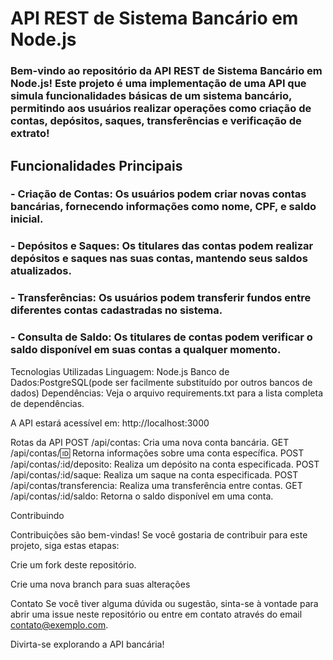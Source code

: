 <h1> API REST de Sistema Bancário em Node.js </h1>

<h3>Bem-vindo ao repositório da API REST de Sistema Bancário em Node.js! Este projeto é uma implementação de uma API que simula funcionalidades básicas de um sistema bancário, permitindo aos usuários realizar operações como criação de contas, depósitos, saques, transferências e verificação de extrato!</h3>

<h2>Funcionalidades Principais</h2>

<h3>- Criação de Contas: Os usuários podem criar novas contas bancárias, fornecendo informações como nome, CPF, e saldo inicial.</h2>
<h3>- Depósitos e Saques: Os titulares das contas podem realizar depósitos e saques nas suas contas, mantendo seus saldos atualizados.</h2>
<h3>- Transferências: Os usuários podem transferir fundos entre diferentes contas cadastradas no sistema.</h3>
<h3>- Consulta de Saldo: Os titulares de contas podem verificar o saldo disponível em suas contas a qualquer momento.</h3>

Tecnologias Utilizadas
Linguagem: Node.js
Banco de Dados:PostgreSQL(pode ser facilmente substituído por outros bancos de dados)
Dependências: Veja o arquivo requirements.txt para a lista completa de dependências.

A API estará acessível em: http://localhost:3000

Rotas da API
POST /api/contas: Cria uma nova conta bancária.
GET /api/contas/:id: Retorna informações sobre uma conta específica.
POST /api/contas/:id/deposito: Realiza um depósito na conta especificada.
POST /api/contas/:id/saque: Realiza um saque na conta especificada.
POST /api/contas/transferencia: Realiza uma transferência entre contas.
GET /api/contas/:id/saldo: Retorna o saldo disponível em uma conta.

Contribuindo

Contribuições são bem-vindas! Se você gostaria de contribuir para este projeto, siga estas etapas:

Crie um fork deste repositório.

Crie uma nova branch para suas alterações

Contato
Se você tiver alguma dúvida ou sugestão, sinta-se à vontade para abrir uma issue neste repositório ou entre em contato através do email contato@exemplo.com.

Divirta-se explorando a API bancária!
